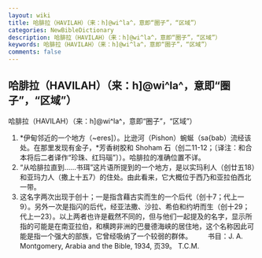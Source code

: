 ```yaml
---
layout: wiki
title: 哈腓拉（HAVILAH）（来：h]@wi^la^，意即“圈子”，“区域”）
categories: NewBibleDictionary
description: 哈腓拉（HAVILAH）（来：h]@wi^la^，意即“圈子”，“区域”）
keywords: 哈腓拉（HAVILAH）（来：h]@wi^la^，意即“圈子”，“区域”）
comments: false
---
```


## 哈腓拉（HAVILAH）（来：h]@wi^la^，意即“圈子”，“区域”）



哈腓拉（HAVILAH）（来：h]@wi^la^，意即“圈子”，“区域”）
1. *伊甸邻近的一个地方（~eres]）。比逊河（Pishon）蜿蜒（sa{bab）流经该处。在那里发现有金子，*芳香树胶和 Shoham 石（创二11-12；〔译注：和合本将后二者译作“珍珠、红玛瑙”〕）。哈腓拉的准确位置不详。
2. “从哈腓拉直到……书珥”这片语所提到的一个地方，是以实玛利人（创廿五18）和亚玛力人（撒上十五7）的住处。由此看来，它大概位于西乃和亚拉伯西北一带。
3. 这名字两次出现于创十；一是指含藉古实而生的一个后代（创十7；代上一9）。另外一次是指闪的后代，经亚法撒、沙拉、希伯和约坍而生（创十29；代上一23）。以上两者也许是截然不同的，但与他们一起提及的名字，显示所指的可能是在南亚拉伯，和横跨非洲的巴曼德海峡的居住地，这个名称因此可能是指一个强大的部族，它曾经吸纳了一个较弱的群体。
　　书目：J. A. Montgomery, Arabia and the Bible, 1934, 页39。
T.C.M.




